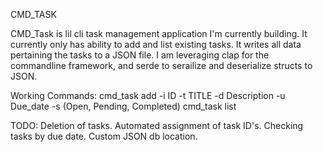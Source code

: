 CMD_TASK

CMD_Task is lil cli task management application I'm currently building.
It currently only has ability to add and list existing tasks. It writes all data pertaining the tasks to a JSON file. 
I am leveraging clap for the commandline framework, and serde to serailize and deserialize structs to JSON.

Working Commands: 
cmd_task add -i ID -t TITLE -d Description -u Due_date -s (Open, Pending, Completed)
cmd_task list

TODO:
Deletion of tasks.
Automated assignment of task ID's.
Checking tasks by due date. 
Custom JSON db location. 
